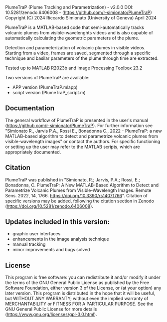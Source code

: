 PlumeTraP (Plume Tracking and Parametrization) - v2.0.0
DOI: 10.5281/zenodo.6406008 - (https://github.com/r-simionato/PlumeTraP)
Copyright (C) 2024 Riccardo Simionato (University of Geneva)
April 2024

PlumeTraP is a MATLAB-based code that semi-automatically tracks volcanic
plumes from visible-wavelenghts videos and is also capable of automatically
calculating the geometric parameters of the plume.

Detection and parameterization of volcanic plumes in visible videos.
Starting from a video, frames are saved, segmented through a specific
technique and basilar parameters of the plume through time are extracted.

Tested up to MATLAB R2023b and Image Processing Toolbox 23.2

Two versions of PlumeTraP are available:
- APP version (PlumeTraP.mlapp)
- script version (PlumeTraP_script.m)

## Documentation
The general workflow of PlumeTraP is presented in the user's manual 
(https://github.com/r-simionato/PlumeTraP). 
For further information see "Simionato R., Jarvis P.A., Rossi E.,
Bonadonna C., 2022 - PlumeTraP: a new MATLAB-based algorithm to detect and
parametrize volcanic plumes from visible-wavelength images" or contact the 
authors. For specific functioning or setting up the user may refer to the 
MATLAB scripts, which are appropriately documented.

## Citation
PlumeTraP was published in "Simionato, R.; Jarvis, P.A.; Rossi, E.; 
Bonadonna, C. PlumeTraP: A New MATLAB-Based Algorithm to Detect and 
Parametrize Volcanic Plumes from Visible-Wavelength Images. Remote Sens. 
2022, 14, 1766. https://doi.org/10.3390/rs14071766". Citation of specific 
versions may be added, following the citation section in Zenodo 
(https://doi.org/10.5281/zenodo.6406008).

## Updates included in this version:
- graphic user interfaces
- enhancements in the image analysis technique
- manual tracking
- minor improvements and bugs solved

## License
This program is free software: you can redistribute it and/or modify it 
under the terms of the GNU General Public License as published by the 
Free Software Foundation, either version 3 of the License, or (at your 
option) any later version.
This program is distributed in the hope that it will be useful, but 
WITHOUT ANY WARRANTY; without even the implied warranty of 
MERCHANTABILITY or FITNESS FOR A PARTICULAR PURPOSE.
See the GNU General Public License for more details 
(https://www.gnu.org/licenses/gpl-3.0.html).